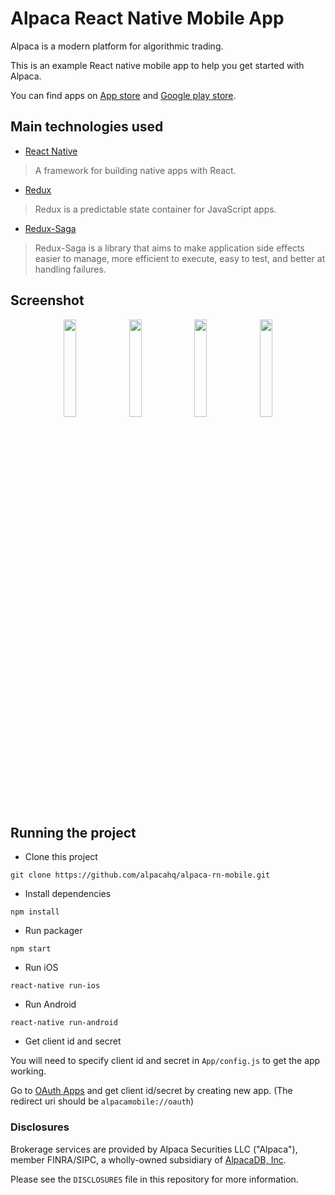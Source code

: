# Alpaca React Native Mobile App
Alpaca is a modern platform for algorithmic trading.

This is an example React native mobile app to help you get started with Alpaca.

You can find apps on [App store](https://itunes.apple.com/us/app/alpaca-dashboard/id1448888086?ls=1&mt=8) and [Google play store](https://play.google.com/store/apps/details?id=app.alpaca.markets).

## Main technologies used

- [React Native](https://github.com/facebook/react-native)

> A framework for building native apps with React.

- [Redux](http://redux.js.org/)

> Redux is a predictable state container for JavaScript apps.

- [Redux-Saga](https://github.com/redux-saga/redux-saga)

> Redux-Saga is a library that aims to make application side effects easier to manage, more efficient to execute, easy to test, and better at handling failures.

## Screenshot

<div align="center">
  <img width="20%" src ="https://github.com/alpacahq/alpaca-rn-mobile/blob/development/screenshots/s1.png"/>
  <img width="20%" src ="https://github.com/alpacahq/alpaca-rn-mobile/blob/development/screenshots/s2.png"/>
  <img width="20%" src ="https://github.com/alpacahq/alpaca-rn-mobile/blob/development/screenshots/s3.png"/>
  <img width="20%" src ="https://github.com/alpacahq/alpaca-rn-mobile/blob/development/screenshots/s4.png"/>
</div>

## Running the project

- Clone this project
```
git clone https://github.com/alpacahq/alpaca-rn-mobile.git
```

- Install dependencies
```
npm install
```

- Run packager
```
npm start
```

- Run iOS
```
react-native run-ios
```

- Run Android
```
react-native run-android
```

- Get client id and secret

You will need to specify client id and secret in `App/config.js` to get the app working.

Go to [OAuth Apps](https://app.alpaca.markets/brokerage/apps/manage) and get client id/secret by creating new app.
 (The redirect uri should be `alpacamobile://oauth`)

### Disclosures

Brokerage services are provided by Alpaca Securities LLC ("Alpaca"), member FINRA/SIPC, a wholly-owned subsidiary of [AlpacaDB, Inc](https://alpaca.markets).

Please see the `DISCLOSURES` file in this repository for more information.
